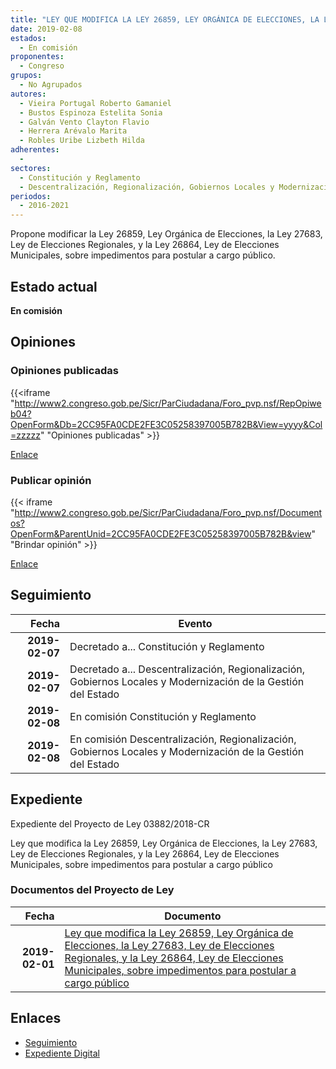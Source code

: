 ```yaml
---
title: "LEY QUE MODIFICA LA LEY 26859, LEY ORGÁNICA DE ELECCIONES, LA LEY 27683, LEY DE ELECCIONES REGIONALES, Y LA LEY 26864, LEY DE ELECCIONES MUNICIPALES, SOBRE IMPEDIMENTOS PARA POSTULAR A CARGO PÚBLICO"
date: 2019-02-08
estados: 
  - En comisión
proponentes: 
  - Congreso
grupos: 
  - No Agrupados
autores: 
  - Vieira Portugal Roberto Gamaniel
  - Bustos Espinoza Estelita Sonia
  - Galván Vento Clayton Flavio
  - Herrera Arévalo Marita
  - Robles Uribe Lizbeth Hilda
adherentes: 
  - 
sectores: 
  - Constitución y Reglamento
  - Descentralización, Regionalización, Gobiernos Locales y Modernización de la Gestión del Estado
periodos: 
  - 2016-2021
---
```


Propone modificar la Ley 26859, Ley Orgánica de Elecciones, la Ley 27683, Ley de Elecciones Regionales, y la Ley 26864, Ley de Elecciones Municipales, sobre impedimentos para postular a cargo público.


## Estado actual

**En comisión**

## Opiniones

### Opiniones publicadas

{{<iframe "http://www2.congreso.gob.pe/Sicr/ParCiudadana/Foro_pvp.nsf/RepOpiweb04?OpenForm&Db=2CC95FA0CDE2FE3C05258397005B782B&View=yyyy&Col=zzzzz" "Opiniones publicadas" >}}

[Enlace](http://www2.congreso.gob.pe/Sicr/ParCiudadana/Foro_pvp.nsf/RepOpiweb04?OpenForm&Db=2CC95FA0CDE2FE3C05258397005B782B&View=yyyy&Col=zzzzz)
### Publicar opinión

{{< iframe "http://www2.congreso.gob.pe/Sicr/ParCiudadana/Foro_pvp.nsf/Documentos?OpenForm&ParentUnid=2CC95FA0CDE2FE3C05258397005B782B&view" "Brindar opinión" >}}

[Enlace](http://www2.congreso.gob.pe/Sicr/ParCiudadana/Foro_pvp.nsf/Documentos?OpenForm&ParentUnid=2CC95FA0CDE2FE3C05258397005B782B&view)

## Seguimiento

| Fecha | Evento |
|------:|--------|
| **2019-02-07** | Decretado a... Constitución y Reglamento|
| **2019-02-07** | Decretado a... Descentralización, Regionalización, Gobiernos Locales y Modernización de la Gestión del Estado|
| **2019-02-08** | En comisión Constitución y Reglamento|
| **2019-02-08** | En comisión Descentralización, Regionalización, Gobiernos Locales y Modernización de la Gestión del Estado|


## Expediente

Expediente del Proyecto de Ley 03882/2018-CR

Ley que modifica la Ley 26859, Ley Orgánica de Elecciones, la Ley 27683, Ley de Elecciones Regionales, y la Ley 26864, Ley de Elecciones Municipales, sobre impedimentos para postular a cargo público


### Documentos del Proyecto de Ley

| Fecha | Documento |
|------:|--------|
| **2019-02-01** | [Ley que modifica la Ley 26859, Ley Orgánica de Elecciones, la Ley 27683, Ley de Elecciones Regionales, y la Ley 26864, Ley de Elecciones Municipales, sobre impedimentos para postular a cargo público](http://www.leyes.congreso.gob.pe/Documentos/2016_2021/Proyectos_de_Ley_y_de_Resoluciones_Legislativas/PL0388220190201.pdf) |

## Enlaces 

- [Seguimiento](http://www2.congreso.gob.pe/Sicr/TraDocEstProc/CLProLey2016.nsf/f7fff46988ca05b1052578e100829cc7/c1f959facd0f2a5905258397005f8c85?OpenDocument)
- [Expediente Digital](http://www2.congreso.gob.pe/Sicr/TraDocEstProc/CLProLey2016.nsf/f7fff46988ca05b1052578e100829cc7/c1f959facd0f2a5905258397005f8c85?OpenDocument&Click=05257FB7005EB655.eb71d0cf91d8294e05256cdf006b5706/$Body/0.1C6C)
